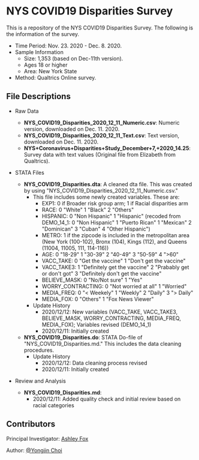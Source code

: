 # NYS COVID19 Disparities Survey

This is a repository of the NYS COVID19 Disparities Survey. The following is the information of the survey.
* Time Period: Nov. 23. 2020 - Dec. 8. 2020.
* Sample Information
  * Size: 1,353 (based on Dec-11th version).
  * Ages 18 or higher
  * Area: New York State
* Method: Qualtrics Online survey.

## File Descriptions

* Raw Data
  - **NYS_COVID19_Disparities_2020_12_11_Numeric.csv**: Numeric version, downloaded on Dec. 11. 2020.
  - **NYS_COVID19_Disparities_2020_12_11_Text.csv**: Text version, downloaded on Dec. 11. 2020.
  - **NYS+Coronavirus+Disparities+Study_December+7,+2020_14.25**: Survey data with text values (Original file from Elizabeth from Qualtrics).
 
* STATA Files
  - **NYS_COVID19_Disparities.dta**: A cleaned dta file. This was created by using "NYS_COVID19_Disparities_2020_12_11_Numeric.csv."
    - This file includes some newly created variables. These are:
      - EXP1: 0 if Broader risk group arm; 1 if Racial disparities arm
      - RACE: 0 "White" 1 "Black" 2 "Others"
      - HISPANIC: 0 "Non Hispanic" 1 "Hispanic" (recoded from DEMO_14_1: 0 "Non Hispanic" 1 "Puerto Rican" 1 "Mexican" 2 "Dominican" 3 "Cuban" 4 "Other Hispanic")
      - METRO: 1 if the zipcode is included in the metropolitan area (New York (100-102), Bronx (104), Kings (112), and Queens (11004, 11005, 111, 114-116))
      - AGE: 0 "18-29" 1 "30-39" 2 "40-49" 3 "50-59" 4 ">60"
      - VACC_TAKE: 0 "Get the vaccine" 1 "Don't get the vaccine"
      - VACC_TAKE3: 1 "Definitely get the vaccine" 2 "Prabably get or don't got" 3 "Definitely don't get the vaccine"
      - BELIEVE_MASK: 0 "No/Not sure" 1 "Yes"
      - WORRY_CONTRACTING: 0 "Not worried at all" 1 "Worried"
      - MEDIA_FREQ: 0 "< Weekely" 1 "Weekly" 2 "Daily" 3 "> Daily"
      - MEDIA_FOX: 0 "Others" 1 "Fox News Viewer"
    - Update History
      - 2020/12/12: New variables (VACC_TAKE, VACC_TAKE3, BELIEVE_MASK, WORRY_CONTRACTING, MEDIA_FREQ, MEDIA_FOX); Variables revised (DEMO_14_1)
      - 2020/12/11: Initially created
  - **NYS_COVID19_Disparities.do**: STATA Do-file of "NYS_COVID19_Disparities.md." This includes the data cleaning procedures.
    - Update History
      - 2020/12/12: Data cleaning process revised
      - 2020/12/11: Initially created

* Review and Analysis
  - **NYS_COVID19_Disparities.md**: 
    - 2020/12/11: Added quality check and initial review based on racial categories


## Contributors
Principal Investigator: [Ashley Fox](https://twitter.com/ashfoxly)

Author: [@Yongjin Choi](https://twitter.com/TheYongjinChoi)
